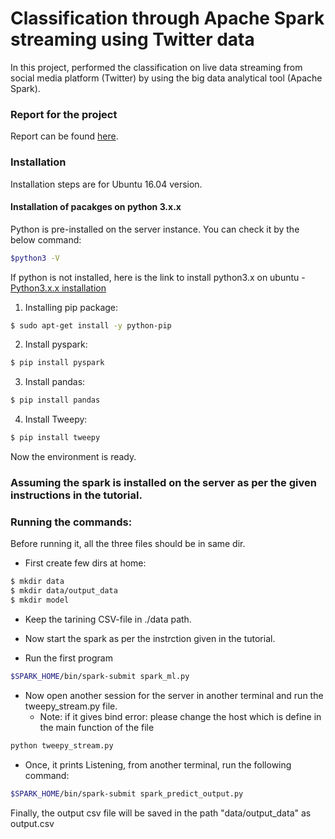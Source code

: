 #  Classification through Apache Spark streaming using Twitter data

In this project, performed the classification on live data streaming from social media platform (Twitter) by using the big data analytical tool (Apache Spark).

### Report for the project
Report can be found [here](https://github.com/dalalbhargav07/Data-Warehousing-to-Data-Analytics/blob/master/Classification%20of%20live%20streaming%20tweets%20using%20pyspark/Report.pdf).

### Installation

Installation steps are for Ubuntu 16.04 version.


#### Installation of pacakges on python 3.x.x
Python is pre-installed on the server instance. You can check it by the below command:
```sh
$python3 -V
```
If python is not installed, here is the link to install python3.x on ubuntu - [Python3.x.x installation](https://www.digitalocean.com/community/tutorials/how-to-install-python-3-and-set-up-a-local-programming-environment-on-ubuntu-16-04)

1. Installing pip package:
```sh
$ sudo apt-get install -y python-pip
```
2. Install pyspark:
```sh
$ pip install pyspark  
```
3. Install pandas:
```sh
$ pip install pandas  
```
4. Install Tweepy:
```sh
$ pip install tweepy  
```
Now the environment is ready.
### Assuming the spark is installed on the server as per the given instructions in the tutorial.

### Running the commands:
Before running it, all the three files should be in same dir.
* First create few dirs at home:
```sh
$ mkdir data
$ mkdir data/output_data
$ mkdir model
```

* Keep the tarining CSV-file in ./data path.

* Now start the spark as per the instrction given in the tutorial.
* Run the first program
```sh
$SPARK_HOME/bin/spark-submit spark_ml.py
```
* Now open another session for the server in another terminal and run the tweepy_stream.py file.
  * Note: if it gives bind error: please change the host which is define in the main function of the file
```sh
python tweepy_stream.py
```
* Once, it prints Listening, from another terminal, run the following command:
```sh
$SPARK_HOME/bin/spark-submit spark_predict_output.py
```

Finally, the output csv file will be saved in the path "data/output_data" as output.csv
